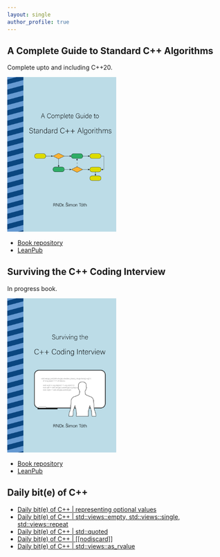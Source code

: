```yaml
---
layout: single
author_profile: true
---
```


## A Complete Guide to Standard C++ Algorithms

Complete upto and including C++20.

[<img src="assets/images/book_algorithms_cover.png" width="50%">](https://leanpub.com/cpp-algorithms-guide)

- [Book repository](https://github.com/HappyCerberus/book-cpp-algorithms)
- [LeanPub](https://leanpub.com/cpp-algorithms-guide)

## Surviving the C++ Coding Interview

In progress book.

[<img src="assets/images/book_coding_interview_cover.png" width="50%">](https://leanpub.com/cpp-coding-interview)

- [Book repository](https://leanpub.com/cpp-coding-interview)
- [LeanPub](https://leanpub.com/cpp-coding-interview)

## Daily bit(e) of C++

<ul>
<!-- SUBSTACK:START --><li><a href="https://medium.com/@simontoth/daily-bit-e-of-c-representing-optional-values-5b197a84c3c1?source=rss-1e1de1006a93------2">Daily bit&lpar;e&rpar; of C++ | representing optional values</a></li><li><a href="https://medium.com/@simontoth/daily-bit-e-of-c-std-views-empty-std-views-single-std-views-repeat-4b536be7f875?source=rss-1e1de1006a93------2">Daily bit&lpar;e&rpar; of C++ | std::views::empty, std::views::single, std::views::repeat</a></li><li><a href="https://medium.com/@simontoth/daily-bit-e-of-c-std-quoted-b4f8a767bd76?source=rss-1e1de1006a93------2">Daily bit&lpar;e&rpar; of C++ | std::quoted</a></li><li><a href="https://medium.com/@simontoth/daily-bit-e-of-c-nodiscard-776c5f5477aa?source=rss-1e1de1006a93------2">Daily bit&lpar;e&rpar; of C++ | [[nodiscard]]</a></li><li><a href="https://medium.com/@simontoth/daily-bit-e-of-c-std-views-as-rvalue-8542cb8f2bba?source=rss-1e1de1006a93------2">Daily bit&lpar;e&rpar; of C++ | std::views::as_rvalue</a></li><!-- SUBSTACK:END -->
</ul>